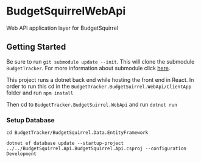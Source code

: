 # BudgetSquirrelWebApi
Web API application layer for BudgetSquirrel


## Getting Started 

Be sure to run `git submodule update --init`. This will clone the submodule `BudgetTracker`. For more information about submodule click [here](https://git-scm.com/book/en/v2/Git-Tools-Submodules). 

This project runs a dotnet back end while hosting the front end in React. In order to run this cd in the `BudgetTracker.BudgetSuirrel.WebApi/ClientApp` folder and run `npm install`

Then cd to `BudgetTracker.BudgetSuirrel.WebApi` and run `dotnet run`

### Setup Database
```
cd BudgetTracker/BudgetSquirrel.Data.EntityFramework

dotnet ef database update --startup-project ../../BudgetSquirrel.Api.BudgetSquirrel.Api.csproj --configuration Development
```
